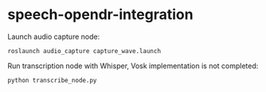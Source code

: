 # speech-opendr-integration

Launch audio capture node:
```
roslaunch audio_capture capture_wave.launch
```

Run transcription node with Whisper, Vosk implementation is not completed:
```
python transcribe_node.py
```
